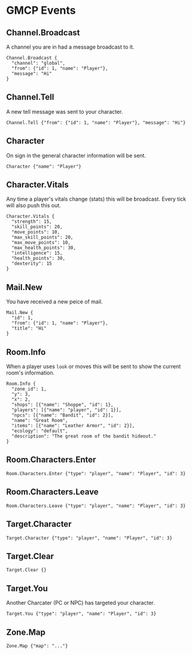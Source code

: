 # GMCP Events

## Channel.Broadcast

A channel you are in had a message broadcast to it.

```
Channel.Broadcast {
  "channel": "global",
  "from": {"id": 1, "name": "Player"},
  "message": "Hi"
}
```

## Channel.Tell

A new tell message was sent to your character.

```
Channel.Tell {"from": {"id": 1, "name": "Player"}, "message": "Hi"}
```

## Character

On sign in the general character information will be sent.

```
Character {"name": "Player"}
```

## Character.Vitals

Any time a player's vitals change (stats) this will be broadcast. Every tick will also push this out.

```
Character.Vitals {
  "strength": 15,
  "skill_points": 20,
  "move_points": 10,
  "max_skill_points": 20,
  "max_move_points": 10,
  "max_health_points": 30,
  "intelligence": 15,
  "health_points": 30,
  "dexterity": 15
}
```

## Mail.New

You have received a new peice of mail.

```
Mail.New {
  "id": 1,
  "from": {"id": 1, "name": "Player"},
  "title": "Hi"
}
```

## Room.Info

When a player uses `look` or moves this will be sent to show the current room's information.

```
Room.Info {
  "zone_id": 1,
  "y": 3,
  "x": 2,
  "shops": [{"name": "Shoppe", "id": 1},
  "players": [{"name": "player", "id": 1}],
  "npcs": [{"name": "Bandit", "id": 2}],
  "name": "Great Room",
  "items": [{"name": "Leather Armor", "id": 2}],
  "ecology": "default",
  "description": "The great room of the bandit hideout."
}
```

## Room.Characters.Enter

```
Room.Characters.Enter {"type": "player", "name": "Player", "id": 3}
```

## Room.Characters.Leave

```
Room.Characters.Leave {"type": "player", "name": "Player", "id": 3}
```

## Target.Character

```
Target.Character {"type": "player", "name": "Player", "id": 3}
```

## Target.Clear

```
Target.Clear {}
```

## Target.You

Another Charcater (PC or NPC) has targeted your character.

```
Target.You {"type": "player", "name": "Player", "id": 3}
```

## Zone.Map

```
Zone.Map {"map": "..."}
```

